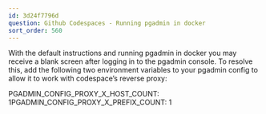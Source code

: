 ```yaml
---
id: 3d24f7796d
question: Github Codespaces - Running pgadmin in docker
sort_order: 560
---
```


With the default instructions and running pgadmin in docker you may receive a blank screen after logging in to the pgadmin console. To resolve this, add the following two environment variables to your pgadmin config to allow it to work with codespace’s reverse proxy:

PGADMIN_CONFIG_PROXY_X_HOST_COUNT: 1PGADMIN_CONFIG_PROXY_X_PREFIX_COUNT: 1

